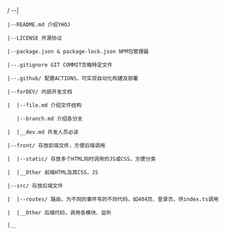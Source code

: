/ --|

    |--README.md 介绍YHOJ

    |--LICENSE 开源协议

    |--package.json & package-lock.json NPM包管理器

    |--.gitignore GIT COMMIT忽略特定文件

    |--.github/ 配置ACTIONS，可实现自动化构建及部署

    |--forDEV/ 内部开发文档

    |  |--file.md 介绍文件结构
       
       |--branch.md 介绍各分支

    |  |__dev.md 开发人员必读

    |--front/ 存放前端文件，方便后端调用

    |  |--static/ 存放多个HTML同时调用的JS或CSS，方便分类

    |  |__Other 前端HTML及其CSS，JS

    |--src/ 存放后端文件

    |  |--routes/ 路由，为不同的事件写的不同代码，如404页、登录页，供index.ts调用

    |  |__Other 后端代码，调用各模块、监听
    
    |__
